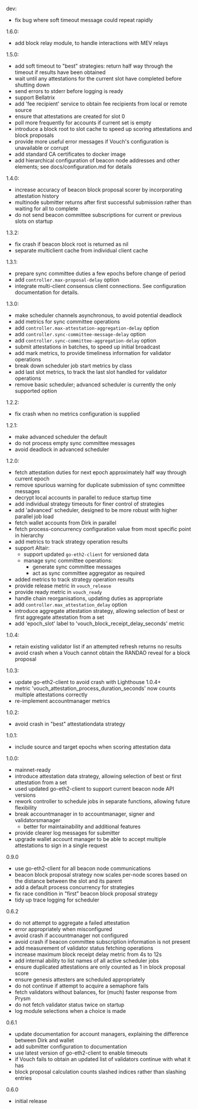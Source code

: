 dev:
  - fix bug where soft timeout message could repeat rapidly

1.6.0:
  - add block relay module, to handle interactions with MEV relays

1.5.0:
  - add soft timeout to "best" strategies: return half way through the timeout if results have been obtained
  - wait until any attestations for the current slot have completed before shutting down
  - send errors to stderr before logging is ready
  - support Bellatrix
  - add 'fee recipient' service to obtain fee recipients from local or remote source
  - ensure that attestations are created for slot 0
  - poll more frequently for accounts if current set is empty
  - introduce a block root to slot cache to speed up scoring attestations and block proposals
  - provide more useful error messages if Vouch's configuration is unavailable or corrupt
  - add standard CA certificates to docker image
  - add hierarchical configuration of beacon node addresses and other elements; see docs/configuration.md for details

1.4.0:
  - increase accuracy of beacon block proposal scorer by incorporating attestation history
  - multinode submitter returns after first successful submission rather than waiting for all to complete
  - do not send beacon committee subscriptions for current or previous slots on startup

1.3.2:
  - fix crash if beacon block root is returned as nil
  - separate multiclient cache from individual client cache

1.3.1:
  - prepare sync committee duties a few epochs before change of period
  - add `controller.max-proposal-delay` option
  - integrate multi-client consensus client connections.  See configuration documentation for details.

1.3.0:
  - make scheduler channels asynchronous, to avoid potential deadlock
  - add metrics for sync committee operations
  - add `controller.max-attestation-aggregation-delay` option
  - add `controller.sync-committee-message-delay` option
  - add `controller.sync-committee-aggregation-delay` option
  - submit attestations in batches, to speed up initial broadcast
  - add mark metrics, to provide timeliness information for validator operations
  - break down scheduler job start metrics by class
  - add last slot metrics, to track the last slot handled for validator operations
  - remove basic scheduler; advanced scheduler is currently the only supported option

1.2.2:
  - fix crash when no metrics configuration is supplied

1.2.1:
  - make advanced scheduler the default
  - do not process empty sync committee messages
  - avoid deadlock in advanced scheduler

1.2.0:
  - fetch attestation duties for next epoch approximately half way through current epoch
  - remove spurious warning for duplicate submission of sync committee messages
  - decrypt local accounts in parallel to reduce startup time
  - add individual strategy timeouts for finer control of strategies
  - add 'advanced' scheduler, designed to be more robust with higher parallel job load
  - fetch wallet accounts from Dirk in parallel
  - fetch process-concurrency configuration value from most specific point in hierarchy
  - add metrics to track strategy operation results
  - support Altair:
    - support updated `go-eth2-client` for versioned data
    - manage sync committee operations:
      - generate sync committee messages
      - act as sync committee aggregator as required
  - added metrics to track strategy operation results
  - provide release metric in `vouch_release`
  - provide ready metric in `vouch_ready`
  - handle chain reorganisations, updating duties as appropriate
  - add `controller.max_attestation_delay` option
  - introduce aggregate attestation strategy, allowing selection of best or first aggregate attestation from a set
  - add 'epoch_slot' label to 'vouch_block_receipt_delay_seconds' metric

1.0.4:
  - retain existing validator list if an attempted refresh returns no results
  - avoid crash when a Vouch cannot obtain the RANDAO reveal for a block proposal

1.0.3:
  - update go-eth2-client to avoid crash with Lighthouse 1.0.4+
  - metric 'vouch_attestation_process_duration_seconds' now counts multiple attestations correctly
  - re-implement accountmanager metrics

1.0.2:
  - avoid crash in "best" attestationdata strategy

1.0.1:
  - include source and target epochs when scoring attestation data

1.0.0:
  - mainnet-ready
  - introduce attestation data strategy, allowing selection of best or first attestation from a set
  - used updated go-eth2-client to support current beacon node API versions
  - rework controller to schedule jobs in separate functions, allowing future flexibility
  - break accountmanager in to accountmanager, signer and validatorsmanager
    - better for maintainability and additional features
  - provide clearer log messages for submitter
  - upgrade wallet account manager to be able to accept multiple attestations to sign in a single request

0.9.0
  - use go-eth2-client for all beacon node communications
  - beacon block proposal strategy now scales per-node scores based on the distance between the slot and its parent
  - add a default process concurrency for strategies
  - fix race condition in "first" beacon block proposal strategy
  - tidy up trace logging for scheduler

0.6.2
  - do not attempt to aggregate a failed attestation
  - error appropriately when misconfigured
  - avoid crash if accountmanager not configured
  - avoid crash if beacon committee subscription information is not present
  - add measurement of validator status fetching operations
  - increase maximum block receipt delay metric from 4s to 12s
  - add internal ability to list names of all active scheduler jobs
  - ensure duplicated attestations are only counted as 1 in block proposal score
  - ensure genesis attesters are scheduled appropriately
  - do not continue if attempt to acquire a semaphore fails
  - fetch validators without balances, for (much) faster response from Prysm
  - do not fetch validator status twice on startup
  - log module selections when a choice is made

0.6.1
  - update documentation for account managers, explaining the difference between Dirk and wallet
  - add submitter configuration to documentation
  - use latest version of go-eth2-client to enable timeouts
  - if Vouch fails to obtain an updated list of validators continue with what it has
  - block proposal calculation counts slashed indices rather than slashing entries

0.6.0
  - initial release
